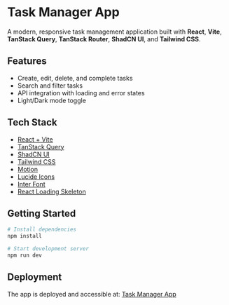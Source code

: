 # Task Manager App

A modern, responsive task management application built with **React**, **Vite**, **TanStack Query**, **TanStack Router**, **ShadCN UI**, and **Tailwind CSS**.

## Features

- Create, edit, delete, and complete tasks
- Search and filter tasks
- API integration with loading and error states
- Light/Dark mode toggle

## Tech Stack

- [React + Vite](https://vitejs.dev/)
- [TanStack Query](https://tanstack.com/)
- [ShadCN UI](https://ui.shadcn.com/)
- [Tailwind CSS](https://tailwindcss.com/)
- [Motion](https://motion.dev/)
- [Lucide Icons](https://lucide.dev/)
- [Inter Font](https://fonts.google.com/specimen/Inter)
- [React Loading Skeleton](https://www.npmjs.com/package/react-loading-skeleton)

## Getting Started

```bash
# Install dependencies
npm install

# Start development server
npm run dev
```

## Deployment

The app is deployed and accessible at: [Task Manager App](https://saraicd.github.io/task-management-app/)
